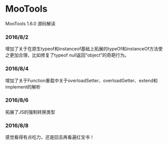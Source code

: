 # MooTools
MooTools 1.6.0 源码解读
### 2016/8/2
增加了关于在原生typeof和instanceof基础上拓展的typeOf和instanceOf方法使之更加合理，比如修复了typeof null返回“object”的奇葩行为。
### 2016/8/4
增加了关于Function重载中关于overloadSetter、overloadGetter、extend和implement的解析
### 2016/8/6
拓展了JS的强制转换类型
### 2016/8/8
感觉看得有点吃力，还是回去再看遍红宝书！
